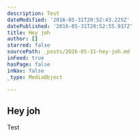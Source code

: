 ```yaml
---
description: Test
dateModified: '2016-05-31T20:52:43.225Z'
datePublished: '2016-05-31T20:52:55.937Z'
title: Hey joh
author: []
starred: false
sourcePath: _posts/2016-05-31-hey-joh.md
inFeed: true
hasPage: false
inNav: false
_type: MediaObject

---
```

<article style=""><h1>Hey joh</h1><p>Test</p></article>